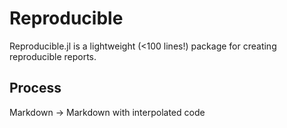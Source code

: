 # Reproducible

Reproducible.jl is a lightweight (<100 lines!) package for creating reproducible reports.

## Process 

Markdown -> Markdown with interpolated code
